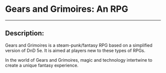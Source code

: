 # Gears and Grimoires: An RPG
---
## Description:
Gears and Grimoires is a steam-punk/fantasy RPG based on a simplified version of DnD 5e. It is aimed at players new to these types of RPGs.

In the world of Gears and Grimoires, magic and technology intertwine to create a unique fantasy experience.